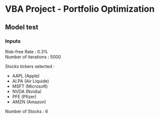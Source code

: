 # VBA Project - Portfolio Optimization



## Model test

### Inputs

Risk-free Rate : 0.3% \
Number of iterations : 5000

Stocks tickers selected :
* AAPL (Apple)
* AI.PA (Air Liquide)
* MSFT (Microsoft)
* NVDA (Nvidia)
* PFE (Pfizer)
* AMZN (Amazon)

Number of Stocks : 6


